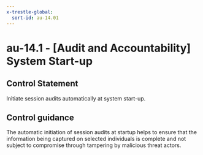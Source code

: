 ```yaml
---
x-trestle-global:
  sort-id: au-14.01
---
```


# au-14.1 - \[Audit and Accountability\] System Start-up

## Control Statement

Initiate session audits automatically at system start-up.

## Control guidance

The automatic initiation of session audits at startup helps to ensure that the information being captured on selected individuals is complete and not subject to compromise through tampering by malicious threat actors.
